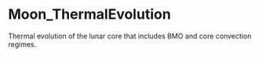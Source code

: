 # Moon_ThermalEvolution
Thermal evolution of the lunar core that includes BMO and core convection regimes.
